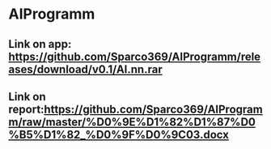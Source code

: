 # AIProgramm

## Link on app: https://github.com/Sparco369/AIProgramm/releases/download/v0.1/AI.nn.rar

## Link on report:https://github.com/Sparco369/AIProgramm/raw/master/%D0%9E%D1%82%D1%87%D0%B5%D1%82_%D0%9F%D0%9C03.docx

